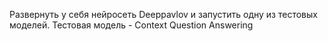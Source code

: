 Развернуть у себя нейросеть Deeppavlov и запустить одну из тестовых моделей.
Тестовая модель - Context Question Answering